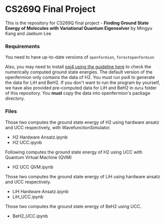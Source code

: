 # CS269Q Final Project

This is the repository for CS269Q final project - **Finding Ground State Energy of Molecules with Variational Quantum Eigensolver** by Mingyu Kang and Jaebum Lee

### Requirements

You need to have up-to-date versions of `openfermion`, `forestopenfermion`

Also, you may need to install [psi4 using the guideline here](http://www.psicode.org/psi4manual/1.2/external.html) to check the numerically computed ground state energies. The default version of the openfermion only contains the data of H2. You must run psi4 to generate the data for LiH and BeH2. If you don't want to run the program by yourself, we have also provided pre-computed data for LiH and BeH2 in `data` folder of this repository. You **must** copy the data into openfermion's package directory.

### Files

Those two computes the ground state energy of H2 using hardware ansatz and UCC respectively, with WavefunctionSimulator.

- H2 Hardware Ansatz.ipynb
- H2 UCC.ipynb

Following computes the ground state energy of H2 using UCC with Quantum Virtual Machine (QVM)

- H2 UCC QVM.ipynb

Those two computes the ground state energy of LiH using hardware ansatz and UCC respectively.

- LiH Hardware Ansatz.ipynb
- LiH_UCC.ipynb

Those two computes the ground state energy of BeH2 using UCC.

-  BeH2_UCC.ipynb
